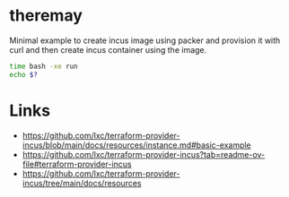 # theremay

Minimal example to create incus image using packer and provision it with curl and then create incus container using the image.

```bash
time bash -xe run
echo $?
```

# Links

- https://github.com/lxc/terraform-provider-incus/blob/main/docs/resources/instance.md#basic-example
- https://github.com/lxc/terraform-provider-incus?tab=readme-ov-file#terraform-provider-incus
- https://github.com/lxc/terraform-provider-incus/tree/main/docs/resources